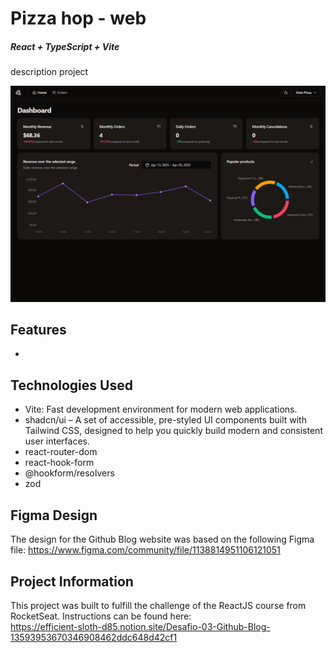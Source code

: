 # Pizza hop - web

##### React + TypeScript + Vite

<edit here> description project

![My Project Screenshot](/src/assets/website-screenshot.png) <edit here>

## Features

- 

## Technologies Used

- Vite: Fast development environment for modern web applications.
- shadcn/ui – A set of accessible, pre-styled UI components built with Tailwind CSS, designed to help you quickly build modern and consistent user interfaces.
- react-router-dom
- react-hook-form
- @hookform/resolvers
- zod

## Figma Design

The design for the Github Blog website was based on the following Figma file:
https://www.figma.com/community/file/1138814951106121051 <edit here>

## Project Information

<edit here>

This project was built to fulfill the challenge of the ReactJS course from RocketSeat.
Instructions can be found here:<br>
https://efficient-sloth-d85.notion.site/Desafio-03-Github-Blog-13593953670346908462ddc648d42cf1

